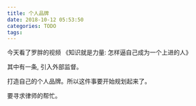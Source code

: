 ```yaml
---
title: 个人品牌
date: 2018-10-12 05:53:50
categories: TODO
tags:
---
```


今天看了罗胖的视频 《知识就是力量: 怎样逼自己成为一个上进的人》

其中有一条, 引入外部监督。

打造自己的个人品牌。所以这件事要开始规划起来了。

要寻求律师的帮忙。
